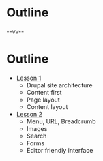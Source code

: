 # Outline

--vv--

# Outline
- [Lesson 1](lesson-1.html)
  - Drupal site architecture
  - Content first
  - Page layout
  - Content layout
- [Lesson 2](lesson-2.html)
  - Menu, URL, Breadcrumb
  - Images
  - Search
  - Forms
  - Editor friendly interface
